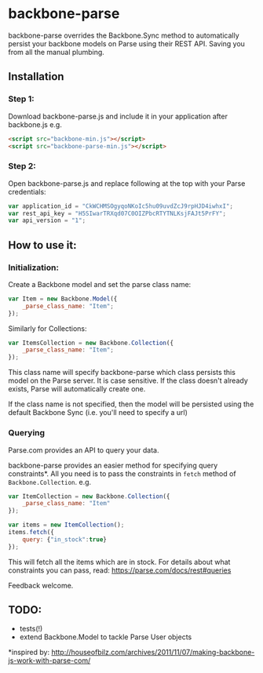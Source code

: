 # backbone-parse

backbone-parse overrides the Backbone.Sync method to automatically persist your backbone models on Parse using their REST API. Saving you from all the manual plumbing.

## Installation

### Step 1:

Download backbone-parse.js and include it in your application after backbone.js e.g.
```html
<script src="backbone-min.js"></script>
<script src="backbone-parse-min.js"></script>
```


### Step 2:
Open backbone-parse.js and replace following at the top with your Parse credentials:

```javascript
var application_id = "CkWCHMSOgyqoNKoIc5hu09uvdZcJ9rpHJD4iwhxI";
var rest_api_key = "H5SIwarTRXqd07C0OIZPbcRTYTNLKsjFAJt5PrFY";
var api_version = "1";

```


## How to use it:

### Initialization:
Create a Backbone model and set the parse class name:

```javascript
var Item = new Backbone.Model({
	_parse_class_name: "Item";
});
```

Similarly for Collections:

```javascript
var ItemsCollection = new Backbone.Collection({
	_parse_class_name: "Item";
});
```

This class name will specify backbone-parse which class persists this model on the Parse server. It is case sensitive. If the class doesn't already exists, Parse will automatically create one. 

If the class name is not specified, then the model will be persisted using the default Backbone Sync (i.e. you'll need to specify a url)

### Querying
Parse.com provides an API to query your data. 

backbone-parse provides an easier method for specifying query constraints*. All you need is to pass the constraints in ```fetch``` method of ```Backbone.Collection```. e.g.

```javascript
var ItemCollection = new Backbone.Collection({
	_parse_class_name: "Item"
});

var items = new ItemCollection();
items.fetch({
	query: {"in_stock":true}
});
```
This will fetch all the items which are in stock.
For details about what constraints you can pass, read: https://parse.com/docs/rest#queries

Feedback welcome.

## TODO:

- tests(!)
- extend Backbone.Model to tackle Parse User objects

*inspired by: http://houseofbilz.com/archives/2011/11/07/making-backbone-js-work-with-parse-com/
